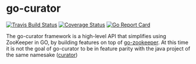 # go-curator

[![Travis Build Status](https://travis-ci.org/talbright/go-curator.svg?branch=master)](https://travis-ci.org/talbright/go-curator)
[![Coverage Status](https://coveralls.io/repos/github/talbright/go-curator/badge.svg?branch=master)](https://coveralls.io/github/talbright/go-curator?branch=master)
[![Go Report Card](https://goreportcard.com/badge/github.com/talbright/go-curator)](https://goreportcard.com/report/github.com/talbright/go-curator)

The go-curator framework is a high-level API that simplifies using ZooKeeper in GO, by building features on top of
[go-zookeeper](https://github.com/samuel/go-zookeeper). At this time it is not the goal of go-curator to be in feature
parity with the java project of the same namesake ([curator](http://curator.apache.org))
